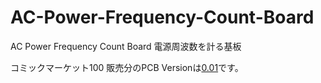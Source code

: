 # AC-Power-Frequency-Count-Board
AC Power Frequency Count Board
電源周波数を計る基板

コミックマーケット100 販売分のPCB Versionは[0.01](./tree/main/PCB/0.01/)です。
